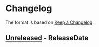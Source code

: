 # Changelog

The format is based on [Keep a Changelog].

[Keep a Changelog]: http://keepachangelog.com/en/1.0.0/

<!-- next-header -->
## [Unreleased] - ReleaseDate

<!-- next-url -->
[Unreleased]: https://github.com/toml-rs/toml/compare/toml-v0.8.20...HEAD
